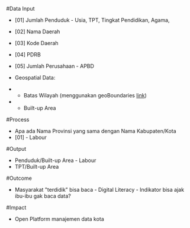 #Data Input
- [01] Jumlah Penduduk - Usia, TPT, Tingkat Pendidikan, Agama, 
- [02] Nama Daerah
- [03] Kode Daerah
- [04] PDRB 
- [05] Jumlah Perusahaan - APBD 

- Geospatial Data:
- - Batas Wilayah (menggunakan geoBoundaries [link]())
- - Built-up Area

#Process
- Apa ada Nama Provinsi yang sama dengan Nama Kabupaten/Kota
- [01] - Labour

#Output
- Penduduk/Built-up Area - Labour
- TPT/Built-up Area

#Outcome
- Masyarakat "terdidik" bisa baca - Digital Literacy - Indikator bisa ajak ibu-ibu gak baca data?

#Impact
- Open Platform manajemen data kota
